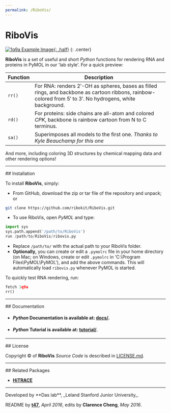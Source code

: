```yaml
---
permalink: /RiboVis/
---
```


# RiboVis

[![1q9a Example Image](https://raw.github.com/ribokit/RiboVis/master/1q9a.png "1q9a Example Image"){: .half}](https://raw.github.com/ribokit/RiboVis/master/1q9a.png)
{: .center}

**RiboVis** is a set of useful and short *Python* functions for rendering RNA and proteins in PyMOL in our 'lab style'. For a quick preview:

| Function | Description |
| --- | --- |
| `rr()` | For RNA: renders 2&prime;-OH as spheres, bases as filled rings, and backbone as cartoon ribbons, rainbow-colored from 5&prime; to 3&prime;. No hydrogens, white background. |
| `rd()` | For proteins: side chains are all-atom and colored _CPK_, backbone is rainbow cartoon from N to C terminus. |
| `sa()` | Superimposes all models to the first one. _Thanks to Kyle Beauchamp for this one_ |

And more, including coloring 3D structures by chemical mapping data and other rendering options!

<hr/>
## Installation

To install **RiboVis**, simply:

- From GitHub, download the zip or tar file of the repository and unpack; or 

```bash
git clone https://github.com/ribokit/RiboVis.git
```

- To use RiboVis, open _PyMOL_ and type:

```python
import sys
sys.path.append('/path/to/RiboVis')
run /path/to/RiboVis/ribovis.py
```

* Replace `/path/to/` with the actual path to your RiboVis folder.
* **Optionally,** you can create or edit a `.pymolrc` file in your home directory (on Mac; on Windows, create or edit `.pymolrc` in 'C:\Program Files\PyMOL\PyMOL\'), and add the above commands. This will automatically load `ribovis.py` whenever PyMOL is started.

To quickly test RNA rendering, run:

```python
fetch 1q9a
rr()
```

<hr/>
## Documentation

* #### *Python* Documentation is available at: [**docs/**](docs/).
* #### *Python* Tutorial is available at: [**tutorial/**](tutorial/).

<hr/>
## License

Copyright &copy; of **RiboVis** _Source Code_ is described in [LICENSE.md](https://github.com/ribokit/RiboVis/blob/master/LICENSE.md).

<hr/>
## Related Packages

* [**HiTRACE**](https://hitrace.github.io/HiTRACE/)


<hr/>
Developed by **Das lab**, _Leland Stanford Junior University_.

README by [**t47**](http://t47.io/), *April 2016*, edits by **Clarence Cheng**, *May 2016*.

